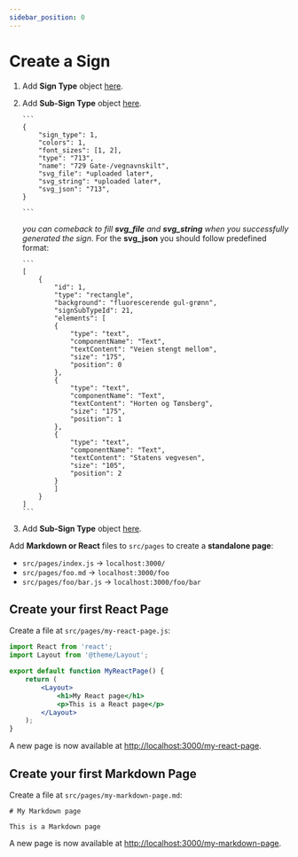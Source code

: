 ```yaml
---
sidebar_position: 0
---
```


# Create a Sign

1.  Add **Sign Type** object [here](https://api2.bdsamferdsel.no/sign_types/).
2.  Add **Sub-Sign Type** object [here](https://api2.bdsamferdsel.no/sign_sub_types/).

        ```
        {
            "sign_type": 1,
            "colors": 1,
            "font_sizes": [1, 2],
            "type": "713",
            "name": "729 Gate-/vegnavnskilt",
            "svg_file": *uploaded later*,
            "svg_string": *uploaded later*,
            "svg_json": "713",
        }

        ```

    *you can comeback to fill **svg_file** and **svg_string** when you successfully generated the sign*.
    For the **svg_json** you should follow predefined format:

        ```
        [
            {
                "id": 1,
                "type": "rectangle",
                "background": "fluorescerende gul-grønn",
                "signSubTypeId": 21,
                "elements": [
                {
                    "type": "text",
                    "componentName": "Text",
                    "textContent": "Veien stengt mellom",
                    "size": "175",
                    "position": 0
                },
                {
                    "type": "text",
                    "componentName": "Text",
                    "textContent": "Horten og Tønsberg",
                    "size": "175",
                    "position": 1
                },
                {
                    "type": "text",
                    "componentName": "Text",
                    "textContent": "Statens vegvesen",
                    "size": "105",
                    "position": 2
                }
                ]
            }
        ]
        ```

3.  Add **Sub-Sign Type** object [here](https://api2.bdsamferdsel.no/sign_sub_types/).

Add **Markdown or React** files to `src/pages` to create a **standalone page**:

- `src/pages/index.js` → `localhost:3000/`
- `src/pages/foo.md` → `localhost:3000/foo`
- `src/pages/foo/bar.js` → `localhost:3000/foo/bar`

## Create your first React Page

Create a file at `src/pages/my-react-page.js`:

```jsx title="src/pages/my-react-page.js"
import React from 'react';
import Layout from '@theme/Layout';

export default function MyReactPage() {
	return (
		<Layout>
			<h1>My React page</h1>
			<p>This is a React page</p>
		</Layout>
	);
}
```

A new page is now available at [http://localhost:3000/my-react-page](http://localhost:3000/my-react-page).

## Create your first Markdown Page

Create a file at `src/pages/my-markdown-page.md`:

```mdx title="src/pages/my-markdown-page.md"
# My Markdown page

This is a Markdown page
```

A new page is now available at [http://localhost:3000/my-markdown-page](http://localhost:3000/my-markdown-page).
